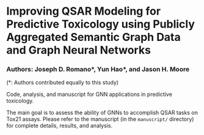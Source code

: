 # Improving QSAR Modeling for Predictive Toxicology using Publicly Aggregated Semantic Graph Data and Graph Neural Networks

### Authors: Joseph D. Romano*, Yun Hao*, and Jason H. Moore
(*: Authors contributed equally to this study)

Code, analysis, and manuscript for GNN applications in predictive toxicology.

The main goal is to assess the ability of GNNs to accomplish QSAR tasks on Tox21
assays. Please refer to the manuscript (in the `manuscript/` directory) for complete details, results, and analysis.